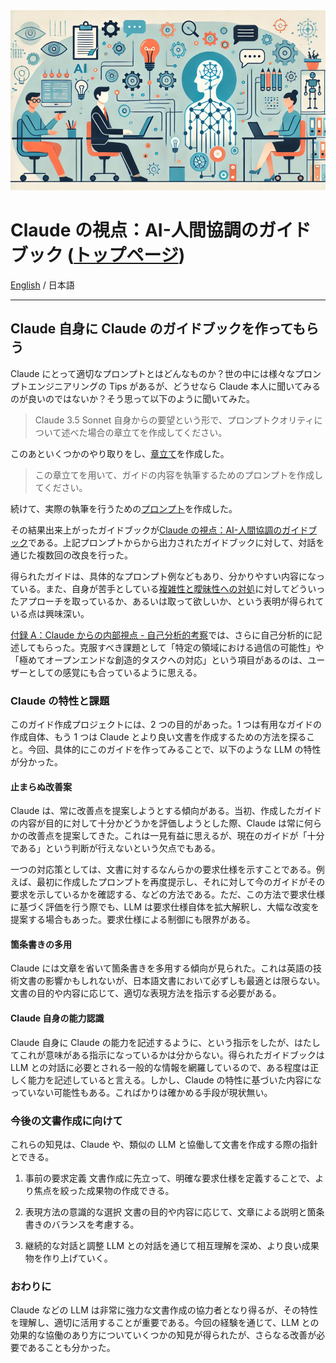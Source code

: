 <img src="./images/claude_perspective.png" alt="The Claude Perspective" width="700"/>

# Claude の視点：AI-人間協調のガイドブック ([トップページ](https://abagames.github.io/claude-perspective/ja/))

[English](./README.md) / 日本語

---

## Claude 自身に Claude のガイドブックを作ってもらう

Claude にとって適切なプロンプトとはどんなものか？世の中には様々なプロンプトエンジニアリングの Tips があるが、どうせなら Claude 本人に聞いてみるのが良いのではないか？そう思って以下のように聞いてみた。

> Claude 3.5 Sonnet 自身からの要望という形で、プロンプトクオリティについて述べた場合の章立てを作成してください。

このあといくつかのやり取りをし、[章立て](./llm-perspective-guide-with-intro.md)を作成した。

> この章立てを用いて、ガイドの内容を執筆するためのプロンプトを作成してください。

続けて、実際の執筆を行うための[プロンプト](./llm-guide-writing-prompt.md)を作成した。

その結果出来上がったガイドブックが[Claude の視点：AI-人間協調のガイドブック](https://abagames.github.io/claude-perspective/ja/)である。上記プロンプトからから出力されたガイドブックに対して、対話を通じた複数回の改良を行った。

得られたガイドは、具体的なプロンプト例などもあり、分かりやすい内容になっている。また、自身が苦手としている[複雑性と曖昧性への対処](https://abagames.github.io/claude-perspective/ja/chapters/chapter-3-complexity.html)に対してどういったアプローチを取っているか、あるいは取って欲しいか、という表明が得られている点は興味深い。

[付録 A：Claude からの内部視点 - 自己分析的考察](https://abagames.github.io/claude-perspective/ja/chapters/appendix-a-tips.html)では、さらに自己分析的に記述してもらった。克服すべき課題として「特定の領域における過信の可能性」や「極めてオープンエンドな創造的タスクへの対応」という項目があるのは、ユーザーとしての感覚にも合っているように思える。

### Claude の特性と課題

このガイド作成プロジェクトには、2 つの目的があった。1 つは有用なガイドの作成自体、もう 1 つは Claude とより良い文書を作成するための方法を探ること。今回、具体的にこのガイドを作ってみることで、以下のような LLM の特性が分かった。

#### 止まらぬ改善案

Claude は、常に改善点を提案しようとする傾向がある。当初、作成したガイドの内容が目的に対して十分かどうかを評価しようとした際、Claude は常に何らかの改善点を提案してきた。これは一見有益に思えるが、現在のガイドが「十分である」という判断が行えないという欠点でもある。

一つの対応策としては、文書に対するなんらかの要求仕様を示すことである。例えば、最初に作成したプロンプトを再度提示し、それに対して今のガイドがその要求を示しているかを確認する、などの方法である。ただ、この方法で要求仕様に基づく評価を行う際でも、LLM は要求仕様自体を拡大解釈し、大幅な改変を提案する場合もあった。要求仕様による制御にも限界がある。

#### 箇条書きの多用

Claude には文章を省いて箇条書きを多用する傾向が見られた。これは英語の技術文書の影響かもしれないが、日本語文書において必ずしも最適とは限らない。文書の目的や内容に応じて、適切な表現方法を指示する必要がある。

#### Claude 自身の能力認識

Claude 自身に Claude の能力を記述するように、という指示をしたが、はたしてこれが意味がある指示になっているかは分からない。得られたガイドブックは LLM との対話に必要とされる一般的な情報を網羅しているので、ある程度は正しく能力を記述していると言える。しかし、Claude の特性に基づいた内容になっていない可能性もある。こればかりは確かめる手段が現状無い。

### 今後の文書作成に向けて

これらの知見は、Claude や、類似の LLM と協働して文書を作成する際の指針とできる。

1. 事前の要求定義
   文書作成に先立って、明確な要求仕様を定義することで、より焦点を絞った成果物の作成できる。

2. 表現方法の意識的な選択
   文書の目的や内容に応じて、文章による説明と箇条書きのバランスを考慮する。

3. 継続的な対話と調整
   LLM との対話を通じて相互理解を深め、より良い成果物を作り上げていく。

### おわりに

Claude などの LLM は非常に強力な文書作成の協力者となり得るが、その特性を理解し、適切に活用することが重要である。今回の経験を通じて、LLM との効果的な協働のあり方についていくつかの知見が得られたが、さらなる改善が必要であることも分かった。
